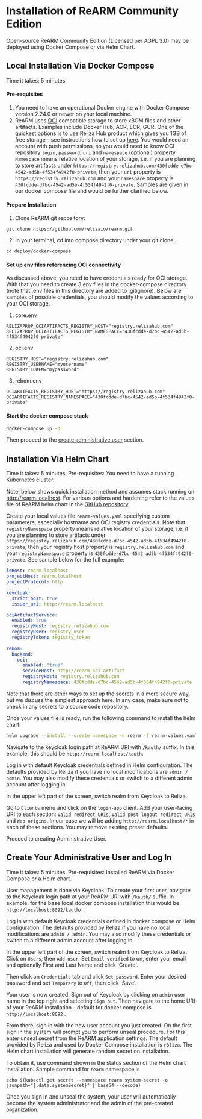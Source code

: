 # Installation of ReARM Community Edition
Open-source ReARM Community Edition (Licensed per AGPL 3.0) may be deployed using Docker Compose or via Helm Chart.

## Local Installation Via Docker Compose
Time it takes: 5 minutes.

#### Pre-requisites
1. You need to have an operational Docker engine with Docker Compose version 2.24.0 or newer on your local machine.
2. ReARM uses [OCI](https://opencontainers.org/) compatible storage to store xBOM files and other artifacts. Examples include Docker Hub, ACR, ECR, GCR. One of the quickest options is to use Reliza Hub product which gives you 1GB of free storage - see instructions how to set up [here](https://docs.relizahub.com/registry/). You would need an account with push permissions, so you would need to know OCI repository `login`, `password`, `uri` and `namespace` (optional) property. `Namespace` means relative location of your storage, i.e. if you are planning to store artifacts under `https://registry.relizahub.com/430fcdde-d7bc-4542-ad5b-4f534f4942f0-private`, then your `uri` property is `https://registry.relizahub.com` and your `namespace` property is `430fcdde-d7bc-4542-ad5b-4f534f4942f0-private`. Samples are given in our docker compose file and would be further clarified below.

#### Prepare Installation
1. Clone ReARM git repository:
```
git clone https://github.com/relizaio/rearm.git
```
2. In your terminal, cd into compose directory under your git clone:
```
cd deploy/docker-compose
```

#### Set up env files referencing OCI connectivity
As discussed above, you need to have credentials ready for OCI storage. With that you need to create 3 env files in the docker-compose directory (note that .env files in this directory are added to .gitignore). Below are samples of possible credentials, you should modify the values according to your OCI storage.

1. core.env
```
RELIZAPROP_OCIARTIFACTS_REGISTRY_HOST="registry.relizahub.com"
RELIZAPROP_OCIARTIFACTS_REGISTRY_NAMESPACE="430fcdde-d7bc-4542-ad5b-4f534f4942f0-private"
```

2. oci.env
```
REGISTRY_HOST="registry.relizahub.com"
REGISTRY_USERNAME="myusername"
REGISTRY_TOKEN="mypassword"
```

3. rebom.env
```
OCIARTIFACTS_REGISTRY_HOST="https://registry.relizahub.com"
OCIARTIFACTS_REGISTRY_NAMESPACE="430fcdde-d7bc-4542-ad5b-4f534f4942f0-private"
```

#### Start the docker compose stack
```bash
docker-compose up -d
```

Then proceed to the [create administrative user](/get-started/#create-your-administrative-user-and-log-in) section.

## Installation Via Helm Chart
Time it takes: 5 minutes.
Pre-requisites: You need to have a running Kubernetes cluster.

Note: below shows quick installation method and assumes stack running on http://rearm.localhost. For various options and hardening refer to the values file of ReARM helm chart in the [GitHub repository](https://github.com/relizaio/rearm).

Create your local values file `rearm-values.yaml` specifying custom parameters, especially hostname and OCI registry credentials. Note that `registryNamespace` property means relative location of your storage, i.e. if you are planning to store artifacts under `https://registry.relizahub.com/430fcdde-d7bc-4542-ad5b-4f534f4942f0-private`, then your registry host property is `registry.relizahub.com` and your `registryNamespace` property is `430fcdde-d7bc-4542-ad5b-4f534f4942f0-private`. See sample below for the full example:

```yaml
leHost: rearm.localhost
projectHost: rearm.localhost
projectProtocol: http

keycloak:
  strict_host: true
  issuer_uri: http://rearm.localhost

ociArtifactService:
  enabled: true
  registryHost: registry.relizahub.com
  registryUser: registry_user
  registryToken: registry_token
  
rebom:
  backend:
    oci:
      enabled: "true"
      serviceHost: http://rearm-oci-artifact
      registryHost: registry.relizahub.com
      registryNamespace: 430fcdde-d7bc-4542-ad5b-4f534f4942f0-private
```

Note that there are other ways to set up the secrets in a more secure way, but we discuss the simplest approach here. In any case, make sure not to check in any secrets to a source code repository.

Once your values file is ready, run the following command to install the helm chart:

```bash
helm upgrade --install --create-namespace -n rearm -f rearm-values.yaml rearm oci://registry.relizahub.com/library/rearm
```

Navigate to the keycloak login path at ReARM URI with `/kauth/` suffix. In this example, this should be `http://rearm.localhost/kauth`.

Log in with default Keycloak credentials defined in Helm configuration. The defaults provided by Reliza if you have no local modifications are `admin / admin`. You may also modify these credentials or switch to a different admin account after logging in.

In the upper left part of the screen, switch realm from Keycloak to Reliza.

Go to `Clients` menu and click on the `login-app` client. Add your user-facing URI to each section: `Valid redirect URIs`, `Valid post logout redirect URIs` and `Web origins`. In our case we will be adding `http://rearm.localhost/*` in each of these sections. You may remove existing preset defaults.

Proceed to creating Administrative User.


## Create Your Administrative User and Log In
Time it takes: 5 minutes.
Pre-requisites: Installed ReARM via Docker Compose or a Helm chart.

User management is done via Keycloak. To create your first user, navigate to the Keycloak login path at your ReARM URI with `/kauth/` suffix. In example, for the base local docker compose installation this would be `http://localhost:8092/kauth/` .

Log in with default Keycloak credentials defined in docker compose or Helm configuration. The defaults provided by Reliza if you have no local modifications are `admin / admin`. You may also modify these credentials or switch to a different admin account after logging in.

In the upper left part of the screen, switch realm from Keycloak to Reliza. Click on `Users`, then `Add user`. Set `Email verified` to on, enter your email and optionally First and Last Name and click 'Create'.

Then click on `Credentials` tab and click `Set password`. Enter your desired password and set `Temporary` to `Off`, then click 'Save'.

Your user is now created. Sign out of Keycloak by clicking on `admin` user name in the top right and selecting `Sign out`. Then navigate to the home URI of your ReARM installation - default for docker compose is `http://localhost:8092` .

From there, sign in with the new user account you just created. On the first sign in the system will prompt you to perform unseal procedure. For this enter unseal secret from the ReARM application settings. The default provided by Reliza and used by Docker Compose installation is `r3liza`. The Helm chart installation will generate random secret on installation.

To obtain it, use command shown in the status section of the Helm chart installation. Sample command for `rearm` namespace is

```
echo $(kubectl get secret --namespace rearm system-secret -o jsonpath="{.data.systemSecret}" | base64 --decode)
```

Once you sign in and unseal the system, your user will automatically become the system administrator and the admin of the pre-created organization.